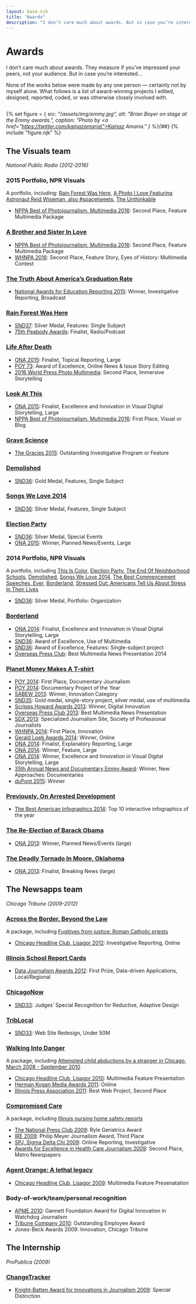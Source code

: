 ```yaml
---
layout: base.njk
title: "Awards"
description: "I don’t care much about awards. But in case you’re interested..."
---
```


# Awards

I don’t care much about awards. They measure if you’ve impressed your peers, not your audience. But in case you’re interested...

None of the works below were made by any one person — certainly not by myself alone. What follows is a list of award-winning projects I edited, designed, reported, coded, or was otherwise closely involved with.

<figure>
  <img src="" alt=""/>
  <figcaption></figcaption>
</figure>

{% set figure = {
  src: "/_assets/img/emmy.jpg",
  alt: "Brian Boyer on stage at the Emmy awards.",
  caption: "Photo by <a href=\"https://twitter.com/kainazamaria\">Kainaz Amaria</a>."
} %}{#_#}
{% include "figure.njk" %}

## The Visuals team
*National Public Radio (2012-2016)*

### 2015 Portfolio, NPR Visuals
A portfolio, including: [Rain Forest Was Here](http://apps.npr.org/lookatthis/posts/brazil/), [A Photo I Love Featuring Astronaut Reid Wiseman, also #spacetweets](http://apps.npr.org/lookatthis/posts/spacepix/), [The Unthinkable](http://apps.npr.org/lookatthis/posts/yemen/)
- [NPPA Best of Photojournalism, Multimedia 2016](https://nppa.org/node/73211): Second Place, Feature Multimedia Package

### [A Brother and Sister In Love](http://apps.npr.org/lookatthis/posts/lovestory/)
- [NPPA Best of Photojournalism, Multimedia 2016](https://nppa.org/node/73211): Second Place, Feature Multimedia Package
- [WHNPA 2016](http://www.whnpa.org/contests/multimedia-contest/2016-eyes-of-history-multimedia-contest/): Second Place, Feature Story, Eyes of History: Multimedia Contest

### [The Truth About America’s Graduation Rate](http://www.npr.org/sections/ed/411803635/grad-rates)
- [National Awards for Education Reporting 2015](http://www.ewa.org/finalist/truth-about-americas-graduation-rate): Winner, Investigative Reporting, Broadcast

### [Rain Forest Was Here](https://apps.npr.org/lookatthis/posts/brazil/)
- [SND37](http://www.snd.org/2016/02/snd-digital-silver-to-npr-for-rainforest-project/): Silver Medal, Features: Single Subject
- [75th Peabody Awards](http://www.peabodyawards.com/stories/story/the-60-peabody-finalists): Finalist, Radio/Podcast

### [Life After Death](http://apps.npr.org/life-after-death/)
- [ONA 2015](http://journalists.org/awards/2015-awards/): Finalist, Topical Reporting, Large
- [POY 73](http://www.poyi.org/73/73winnerslist.html): Award of Excellence, Online News & Issue Story Editing
- [2016 World Press Photo Multimedia](https://www.worldpressphoto.org/collection/storytelling/2016/29040/2016-Life-After-Death): Second Place, Immersive Storytelling

### [Look At This](http://lookatthisstory.tumblr.com/tagged/stories/)
- [ONA 2015](http://journalists.org/awards/2015-awards/): Finalist, Excellence and Innovation in Visual Digital Storytelling, Large
- [NPPA Best of Photojournalism, Multimedia 2016](https://nppa.org/node/73211): First Place, Visual or Blog

### [Grave Science](http://apps.npr.org/grave-science/)
- [The Gracies 2015](https://allwomeninmedia.org/gracies/2015-gracies-winners/): Outstanding Investigative Program or Feature

### [Demolished](http://apps.npr.org/lookatthis/posts/publichousing/)
- [SND36](http://www.snd.org/2015/02/npr-wins-gold-medal-for-demolished-feature/): Gold Medal, Features, Single Subject

### [Songs We Love 2014](http://apps.npr.org/best-songs-2014/)
- [SND36](http://www.snd.org/2015/02/judges-award-silver-medal-to-songs-we-love-feature-by-npr/): Silver Medal, Features, Single Subject

### [Election Party](http://elections2014.npr.org/)
- [SND36](http://www.snd.org/2015/02/npr-wins-silver-medal-for-election-party/): Silver Medal, Special Events
- [ONA 2015](http://journalists.org/awards/2015-awards/): Winner, Planned News/Events, Large

### 2014 Portfolio, NPR Visuals
A portfolio, including [This Is Color](http://apps.npr.org/lookatthis/posts/colors/), [Election Party](http://elections2014.npr.org/), [The End Of Neighborhood Schools](http://apps.npr.org/the-end-of-neighborhood-schools/), [Demolished](http://apps.npr.org/lookatthis/posts/publichousing/), [Songs We Love 2014](http://apps.npr.org/best-songs-2014/), [The Best Commencement Speeches, Ever](http://apps.npr.org/commencement/), [Borderland](http://apps.npr.org/borderland/), [Stressed Out: Americans Tell Us About Stress In Their Lives](http://www.npr.org/blogs/health/2014/07/07/327322187/stressed-out-americans-tell-us-about-stress-in-their-lives)
- [SND36](http://www.snd.org/2015/02/npr-visuals-earns-silver-medal-in-organization-portfolio-category/): Silver Medal, Portfolio: Organization

### [Borderland](http://apps.npr.org/borderland/)
- [ONA 2014](https://awards.journalists.org/winners/2014/): Finalist, Excellence and Innovation in Visual Digital Storytelling, Large
- [SND36](http://www.snd.org/2015/03/winners-list-2014-best-of-digital-design-competition/): Award of Excellence, Use of Multimedia
- [SND36](http://www.snd.org/2015/03/winners-list-2014-best-of-digital-design-competition/): Award of Excellence, Features: Single-subject project
- [Overseas Press Club](https://www.opcofamerica.org/awards/20-best-multimedia-news-presentation-1): Best Multimedia News Presentation 2014

### [Planet Money Makes A T-shirt](http://apps.npr.org/tshirt/)
- [POY 2014](http://www.poyi.org/71/23/index.php): First Place, Documentary Journalism
- [POY 2014](http://www.poyi.org/71/44/index.php): Documentary Project of the Year
- [SABEW 2013](http://sabew.org/2014/02/2013-bib-winners-list/): Winner, Innovation Category
- [SND35](http://www.snd.org/2014/03/snd35-judges-award-gold-and-silver-medals-for-nprs-t-shirt-presentation/): Gold medal, single-story project, silver medal, use of multimedia
- [Scripps Howard Awards 2013](http://www.shawards.org/PDF/Foundation-Release-3-14-14.pdf): Winner, Digital Innovation
- [Overseas Press Club 2013](https://www.opcofamerica.org/awards/20-best-multimedia-news-presentation-0): Best Multimedia News Presentation
- [SDX 2013](https://www.spj.org/sdxa13.asp#online): Specialized Journalism Site, Society of Professional Journalists
- [WHNPA 2014](http://www.whnpa.org/contests/multimedia-contest/2014-eyes-of-history-new-media-editing-contest/): First Place, Innovation
- [Gerald Loeb Awards 2014](http://www.businesswire.com/news/home/20140624006875/en/UCLA-Anderson-School-Management-Announces-2014-Gerald#.U7HHxY1dX6J): Winner, Online
- [ONA 2014](https://awards.journalists.org/winners/2014/): Finalist, Explanatory Reporting, Large
- [ONA 2014](https://awards.journalists.org/winners/2014/): Winner, Feature, Large
- [ONA 2014](https://awards.journalists.org/winners/2014/): Winner, Excellence and Innovation in Visual Digital Storytelling, Large
- [35th Annual News and Documentary Emmy Award](http://emmyonline.org/news_35th_winners): Winner, New Approaches: Documentaries
- [duPont 2015](https://journalism.columbia.edu/dupont#duPont_Winners_Archive): Winner

### [Previously, On Arrested Development](http://apps.npr.org/arrested-development/)
- [The Best American Infographics 2014](http://www.goodreads.com/book/show/20256543-the-best-american-infographics-2014): Top 10 interactive infographics of the year

### [The Re-Election of Barack Obama](https://web.archive.org/web/20131124020634/https://www.npr.org/awards/2013/ona/elections/)
- [ONA 2013](http://journalists.org/awards/2013-awards/): Winner, Planned News/Events (large)

### [The Deadly Tornado In Moore, Oklahoma](http://apps.npr.org/moore-oklahoma-tornado-damage/)
- [ONA 2013](http://journalists.org/awards/2013-awards/): Finalist, Breaking News (large)

## The Newsapps team
*Chicago Tribune (2009-2012)*

### [Across the Border, Beyond the Law](http://www.chicagotribune.com/news/watchdog/fugitives/)
A package, including [Fugitives from justice: Roman Catholic priests](http://media.apps.chicagotribune.com/fugitives/priests.html)
- [Chicago Headline Club, Lisagor 2012](http://headlineclub.org/2012/04/01/lisagor-winners/): Investigative Reporting, Online

### [Illinois School Report Cards](https://web.archive.org/web/20121129015659/http://schools.chicagotribune.com/)
- [Data Journalism Awards 2012](http://www.theguardian.com/news/datablog/2012/may/31/data-journalism-awards-winners): First Prize, Data-driven Applications, Local/Regional

### [ChicagoNow](http://www.chicagonow.com/)
- [SND33](http://www.snd.org/2012/04/snd33-worlds-best-designed-website-bostonglobe-com/): Judges’ Special Recognition for Reductive, Adaptive Design

### [TribLocal](https://web.archive.org/web/20101231031341/http://triblocal.com/)
- [SND33](http://www.snd.org/2011/03/digital-winners/): Web Site Redesign, Under 50M

### [Walking Into Danger](https://web.archive.org/web/20101219012907/http://www.chicagotribune.com/news/watchdog/childabduct/)
A package, including [Attempted child abductions by a stranger in Chicago, March 2008 - September 2010](https://web.archive.org/web/20110113184124/http://media.apps.chicagotribune.com/childabductions/map.html)
- [Chicago Headline Club, Lisagor 2010](http://headlineclub.org/2011/05/06/congratulations-to-our-lisagor-winners/): Multimedia Feature Presentation
- [Herman Kogan Media Awards 2011](https://web.archive.org/web/20150905232435/https://www.chicagobar.org/AM/PRNewsReleases/Releases/20110505.pdf): Online
- [Illinois Press Association 2011](http://www.illinoispress.org/Portals/1/2010BestofPress.pdf): Best Web Project, Second Place

### [Compromised Care](http://www.chicagotribune.com/news/chi-nursing-home-first-series-storygallery.html)
A package, including [Illinois nursing home safety reports](https://web.archive.org/web/20091227113533/http://nursinghomes.apps.chicagotribune.com/)
- [The National Press Club 2009](http://www.prnewswire.com/news-releases/wall-street-journal-miami-herald-seattle-times-chicago-tribune-among-national-press-club-award-winners-99469624.html): Ryle Geriatrics Award
- [IRE 2009](http://www.ire.org/awards/philip-meyer-awards/2009-philip-meyer-award-winners/): Philip Meyer Journalism Award, Third Place
- [SPJ, Sigma Delta Chi 2009](http://www.spj.org/news.asp?REF=973): Online Reporting, Investigative
- [Awards for Excellence in Health Care Journalism 2009](http://healthjournalism.org/about-news-detail.php?id=86#.Vu6f0JMrKRs): Second Place, Metro Newspapers

### [Agent Orange: A lethal legacy](http://graphics.chicagotribune.com/agentorange/)
- [Chicago Headline Club, Lisagor 2009](http://headlineclub.org/2010/04/26/2009-lisagor-winners/): Multimedia Feature Presenatation

### Body-of-work/team/personal recognition
- [APME 2010](http://www.apme.com/news/47109/Winners-of-first-Gannett-Foundation-Award-for-Digital-Innovation-in-Watchdog-Journalism-announced.htm): Gannett Foundation Award for Digital Innovation in Watchdog Journalism
- [Tribune Company 2010](http://www.prnewswire.com/news-releases/tribune-announces-outstanding-employee-award-winners-for-2010-114302224.html): Outstanding Employee Award
- Jones-Beck Awards 2009: Innovation, Chicago Tribune

## The Internship
*ProPublica (2009)*

### [ChangeTracker](https://www.propublica.org/people/brian-boyer)
- [Knight-Batten Award for Innovations in Journalism 2009](https://www.propublica.org/article/changetracker-wins-innovation-award-724): Special Distinction
